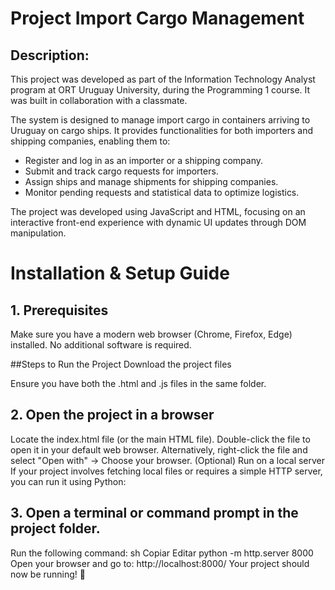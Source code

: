 # Project Import Cargo Management

## Description:

This project was developed as part of the Information Technology Analyst program at ORT Uruguay University, during the Programming 1 course. It was built in collaboration with a classmate.

The system is designed to manage import cargo in containers arriving to Uruguay on cargo ships. It provides functionalities for both importers and shipping companies, enabling them to:

- Register and log in as an importer or a shipping company.
- Submit and track cargo requests for importers.
- Assign ships and manage shipments for shipping companies.
- Monitor pending requests and statistical data to optimize logistics.

The project was developed using JavaScript and HTML, focusing on an interactive front-end experience with dynamic UI updates through DOM manipulation.


# Installation & Setup Guide

## 1. Prerequisites
Make sure you have a modern web browser (Chrome, Firefox, Edge) installed. No additional software is required.

##Steps to Run the Project
Download the project files

Ensure you have both the .html and .js files in the same folder.
## 2. Open the project in a browser

Locate the index.html file (or the main HTML file).
Double-click the file to open it in your default web browser.
Alternatively, right-click the file and select "Open with" → Choose your browser.
(Optional) Run on a local server
If your project involves fetching local files or requires a simple HTTP server, you can run it using Python:

## 3. Open a terminal or command prompt in the project folder.
Run the following command:
sh
Copiar
Editar
python -m http.server 8000
Open your browser and go to: http://localhost:8000/
Your project should now be running! 🚀
